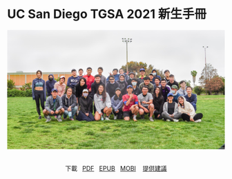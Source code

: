 # UC San Diego TGSA 2021 新生手冊

![photo](/img/photo_2021.jpg)

<br>

<center>
<i class="fa fa-download"></i> 下載
&nbsp;
<i class="fa fa-file-pdf-o"></i> <a href="https://raw.github.com/ucsdtgsa/ucsd-tgsa-handbook/master/_export/ucsd-tgsa-handbook.pdf">PDF</a>
&nbsp;
<i class="fa fa-leanpub"></i> <a href="https://raw.github.com/ucsdtgsa/ucsd-tgsa-handbook/master/_export/ucsd-tgsa-handbook.epub">EPUB</a>
&nbsp;
<i class="fa fa-mobile"></i> <a href="https://raw.github.com/ucsdtgsa/ucsd-tgsa-handbook/master/_export/ucsd-tgsa-handbook.mobi">MOBI</a>
&nbsp;&nbsp;
<i class="fa fa-lightbulb-o"></i> <a href="https://forms.gle/MgAeWkkNG6sRZypC7">提供建議</a>
</center>

